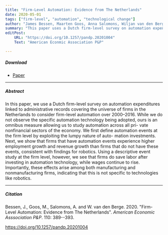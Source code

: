 ```yaml
---
title: "Firm-Level Automation: Evidence from The Netherlands" 
date: 2020-05-01
tags: ["firm-level", "automation", "technological change"]
author: "James Bessen, Maarten Goos, Anna Salomons, Wiljan van den Berge"
summary: "This paper uses a Dutch firm-level survey on automation expenditures linked to administrative records covering the universe of firms in the Netherlands to consider firm-level automation over 2000–2016. It shows that net employment at firms falls after investments in automation technology. Importantly, this effect arises among both manufacturing and nonmanufacturing firms, indicating that this is not specific to technologies like robotics."
editPost:
    URL: "https://doi.org/10.1257/pandp.20201004"
    Text: "American Econmic Association P&P"

---
```


##### Download

+ [Paper](/10.pdf)
---

##### Abstract

In this paper, we use a Dutch firm-level survey on automation expenditures linked to administrative records covering the universe of firms in the Netherlands to consider firm-level automation over 2000–2016. While we do not observe the specific automation technology being adopted, ours is an omnibus measure allowing us to study automation across all pri- vate nonfinancial sectors of the economy. We first define automation events at the firm level by exploiting the lumpy nature of auto- mation investments. Next, we show that firms that have automation events experience higher employment growth and revenue growth than firms that do not have these events, consistent with findings for robotics. Using a descriptive event study at the firm level, however, we see that firms do save labor after investing in automation technology, while wages continue to rise. Importantly, these effects arise among both manufacturing and nonmanufacturing firms, indicating that this is not specific to technologies like robotics.

---

##### Citation

Bessen, J., Goos, M., Salomons, A. and W. van den Berge. 2020. "Firm-Level Automation: Evidence from The Netherlands". *American Economic Asssociation P&P*. 110: 389--393. 

https://doi.org/10.1257/pandp.20201004


